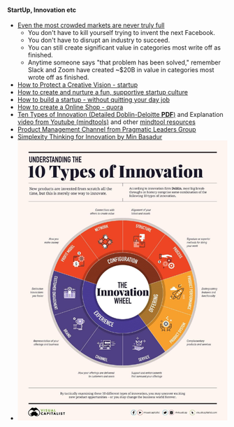 #### StartUp, Innovation etc
* [Even the most crowded markets are never truly full](https://medium.com/swlh/stop-trying-to-invent-the-next-facebook-or-amazon-4c4f9f396978)
  * You don't have to kill yourself trying to invent the next Facebook.
  * You don't have to disrupt an industry to succeed.
  * You can still create significant value in categories most write off as finished.
  * Anytime someone says "that problem has been solved," remember Slack and Zoom have created ~$20B in value in categories most wrote off as finished.
* [How to Protect a Creative Vision - startup](https://medium.com/swlh/how-to-protect-a-creative-vision-3ca3441fc5fd)
* [How to create and nurture a fun, supportive startup culture](https://medium.com/swlh/how-to-create-and-nurture-a-fun-supportive-startup-culture-584d45e62359)
* [How to build a startup - without quitting your day job](https://www.jotform.com/blog/build-a-startup-without-quitting-your-day-job/)
* [How to create a Online Shop - quora](https://www.quora.com/How-do-I-create-an-online-shop)
* [Ten Types of Innovation (Detailed Doblin-Deloitte **PDF**)](https://doblin.com/dist/images/uploads/TenTypesInnovation.pdf)  and Explanation [video from Youtube (mindtools)](https://www.youtube.com/watch?v=Q3sfmDkrAI0) and other [mindtool resources](https://www.mindtools.com/)
* [Product Management Channel from Pragmatic Leaders Group](https://www.youtube.com/channel/UCVms_Od_ykgOXGdgRq3FYEQ)
* [Simplexity Thinking for Innovation by Min Basadur](2013_SimplexityThinking_innovation_min_basadur.pdf)
* <IMG src="TenTypesInnovation_understanding.jpg" />
